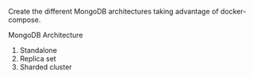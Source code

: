 Create the different MongoDB architectures taking advantage of docker-compose.

MongoDB Architecture

1. Standalone
2. Replica set
3. Sharded cluster


